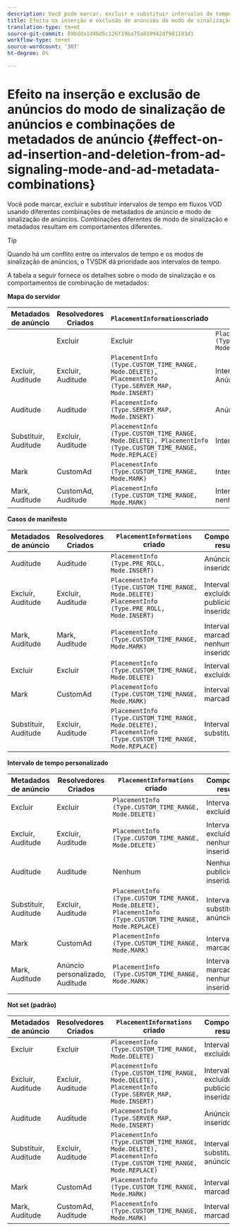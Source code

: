 ```yaml
---
description: Você pode marcar, excluir e substituir intervalos de tempo em fluxos VOD usando diferentes combinações de metadados de anúncio e modo de sinalização de anúncios. Combinações diferentes de modo de sinalização e metadados resultam em comportamentos diferentes.
title: Efeito na inserção e exclusão de anúncios do modo de sinalização de anúncios e combinações de metadados de anúncios
translation-type: tm+mt
source-git-commit: 89bdda1d4bd5c126f19ba75a819942df901183d1
workflow-type: tm+mt
source-wordcount: '307'
ht-degree: 0%

---
```



# Efeito na inserção e exclusão de anúncios do modo de sinalização de anúncios e combinações de metadados de anúncio {#effect-on-ad-insertion-and-deletion-from-ad-signaling-mode-and-ad-metadata-combinations}

Você pode marcar, excluir e substituir intervalos de tempo em fluxos VOD usando diferentes combinações de metadados de anúncio e modo de sinalização de anúncios. Combinações diferentes de modo de sinalização e metadados resultam em comportamentos diferentes.

>[!TIP]
>
>Quando há um conflito entre os intervalos de tempo e os modos de sinalização de anúncios, o TVSDK dá prioridade aos intervalos de tempo.

A tabela a seguir fornece os detalhes sobre o modo de sinalização e os comportamentos de combinação de metadados:

**Mapa do servidor**

| **Metadados de anúncio** | **Resolvedores Criados** | **`PlacementInformations`criado** | **Comportamento resultante** |
|--- |--- |--- |--- |
|  | Excluir | Excluir | `PlacementInfo (Type.CUSTOM_TIME_RANGE, Mode.DELETE)` | Intervalos excluídos |
| Excluir, Auditude | Excluir, Auditude | `PlacementInfo (Type.CUSTOM_TIME_RANGE, Mode.DELETE),` <br>`PlacementInfo (Type.SERVER_MAP, Mode.INSERT)` | Intervalos excluídos, Anúncios inseridos |
| Auditude | Auditude | `PlacementInfo (Type.SERVER_MAP, Mode.INSERT)` | Anúncios inseridos |
| Substituir, Auditude | Excluir, Auditude | `PlacementInfo (Type.CUSTOM_TIME_RANGE, Mode.DELETE), PlacementInfo (Type.CUSTOM_TIME_RANGE, Mode.REPLACE)` | Intervalos substituídos |
| Mark | CustomAd | `PlacementInfo (Type.CUSTOM_TIME_RANGE, Mode.MARK)` | Intervalos marcados |
| Mark, Auditude | CustomAd, Auditude | `PlacementInfo (Type.CUSTOM_TIME_RANGE, Mode.MARK)` | Intervalos marcados, nenhum anúncio inserido |

**Casos de manifesto**

| Metadados de anúncio | Resolvedores Criados | `PlacementInformations` criado | Comportamento resultante |
|--- |--- |--- |--- |
| Auditude | Auditude | `PlacementInfo (Type.PRE_ROLL, Mode.INSERT)` | Anúncios inseridos |
| Excluir, Auditude | Excluir, Auditude | `PlacementInfo (Type.CUSTOM_TIME_RANGE, Mode.DELETE)`<br>`PlacementInfo (Type.PRE_ROLL, Mode.INSERT)` | Intervalos excluídos, publicidades inseridas |
| Mark, Auditude | Mark, Auditude | `PlacementInfo (Type.CUSTOM_TIME_RANGE, Mode.MARK)` | Intervalos marcados, nenhum anúncio inserido |
| Excluir | Excluir | `PlacementInfo (Type.CUSTOM_TIME_RANGE, Mode.DELETE)` | Intervalos excluídos |
| Mark | CustomAd | `PlacementInfo (Type.CUSTOM_TIME_RANGE, Mode.MARK)` | Intervalos marcados |
| Substituir, Auditude | Excluir, Auditude | `PlacementInfo (Type.CUSTOM_TIME_RANGE, Mode.DELETE), PlacementInfo (Type.CUSTOM_TIME_RANGE, Mode.REPLACE)` | Intervalos substituídos |

**Intervalo de tempo personalizado**

| Metadados de anúncio | Resolvedores Criados | `PlacementInformations` criado | Comportamento resultante |
|--- |--- |--- |--- |
| Excluir | Excluir | `PlacementInfo (Type.CUSTOM_TIME_RANGE, Mode.DELETE)` | Intervalos excluídos |
| Excluir, Auditude | Excluir, Auditude | `PlacementInfo (Type.CUSTOM_TIME_RANGE, Mode.DELETE)` | Intervalos excluídos, nenhum anúncio inserido |
| Auditude | Auditude | Nenhum | Nenhuma publicidade inserida |
| Substituir, Auditude | Excluir, Auditude | `PlacementInfo (Type.CUSTOM_TIME_RANGE, Mode.DELETE), PlacementInfo (Type.CUSTOM_TIME_RANGE, Mode.REPLACE)` | Intervalos substituídos por anúncios |
| Mark | CustomAd | `PlacementInfo (Type.CUSTOM_TIME_RANGE, Mode.MARK)` | Intervalos marcados |
| Mark, Auditude | Anúncio personalizado, Auditude | `PlacementInfo (Type.CUSTOM_TIME_RANGE, Mode.MARK)` | Intervalos marcados, nenhum anúncio inserido |

**Not set (padrão)**

| Metadados de anúncio | Resolvedores Criados | `PlacementInformations` criado | Comportamento resultante |
|--- |--- |--- |--- |
| Excluir | Excluir | `PlacementInfo (Type.CUSTOM_TIME_RANGE, Mode.DELETE)` | Intervalos excluídos |
| Excluir, Auditude | Excluir, Auditude | `PlacementInfo (Type.CUSTOM_TIME_RANGE, Mode.DELETE), PlacementInfo (Type.SERVER_MAP, Mode.INSERT)` | Intervalos excluídos, publicidades inseridas |
| Auditude | Auditude | `PlacementInfo (Type.SERVER_MAP, Mode.INSERT)` | Anúncios inseridos |
| Substituir, Auditude | Excluir, Auditude | `PlacementInfo (Type.CUSTOM_TIME_RANGE, Mode.DELETE), PlacementInfo (Type.CUSTOM_TIME_RANGE, Mode.REPLACE)` | Intervalos substituídos por anúncios |
| Mark | CustomAd | `PlacementInfo (Type.CUSTOM_TIME_RANGE, Mode.MARK)` | Intervalos marcados |
| Mark, Auditude | CustomAd, Auditude | `PlacementInfo (Type.CUSTOM_TIME_RANGE, Mode.MARK)` | Intervalos marcados |